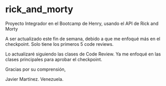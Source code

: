 # rick_and_morty
Proyecto Integrador en el Bootcamp de Henry, usando el API de Rick and Morty

A ser actualizado este fin de semana, debido a que me enfoqué más en el 
checkpoint. Solo tiene los primeros 5 code reviews.

Lo actualizaré siguiendo las clases de Code Review. Ya me enfoqué en las 
clases principales para aprobar el checkpoint.

Gracias por su comprensión,

Javier Martínez.
Venezuela.
